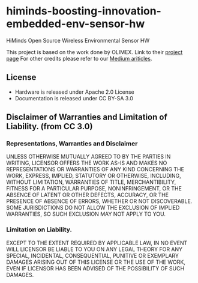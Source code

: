 # himinds-boosting-innovation-embedded-env-sensor-hw
HiMinds Open Source Wireless Environmental Sensor HW

This project is based on the work done bý OLIMEX. Link to their [project page](https://github.com/OLIMEX/ESP32-DevKit-LiPo)
For other credits please refer to our [Medium ariticles](https://medium.com/himinds/open-source-wireless-environmental-sensor-part-1-requirements-8598c5b5f503).


## License
* Hardware is released under Apache 2.0 License
* Documentation is released under CC BY-SA 3.0

## Disclaimer of Warranties and Limitation of Liability. (from CC 3.0)

### Representations, Warranties and Disclaimer

UNLESS OTHERWISE MUTUALLY AGREED TO BY THE PARTIES IN WRITING, LICENSOR OFFERS THE WORK AS-IS AND MAKES NO REPRESENTATIONS OR WARRANTIES OF ANY KIND CONCERNING THE WORK, EXPRESS, IMPLIED, STATUTORY OR OTHERWISE, INCLUDING, WITHOUT LIMITATION, WARRANTIES OF TITLE, MERCHANTIBILITY, FITNESS FOR A PARTICULAR PURPOSE, NONINFRINGEMENT, OR THE ABSENCE OF LATENT OR OTHER DEFECTS, ACCURACY, OR THE PRESENCE OF ABSENCE OF ERRORS, WHETHER OR NOT DISCOVERABLE. SOME JURISDICTIONS DO NOT ALLOW THE EXCLUSION OF IMPLIED WARRANTIES, SO SUCH EXCLUSION MAY NOT APPLY TO YOU.

### Limitation on Liability. 
EXCEPT TO THE EXTENT REQUIRED BY APPLICABLE LAW, IN NO EVENT WILL LICENSOR BE LIABLE TO YOU ON ANY LEGAL THEORY FOR ANY SPECIAL, INCIDENTAL, CONSEQUENTIAL, PUNITIVE OR EXEMPLARY DAMAGES ARISING OUT OF THIS LICENSE OR THE USE OF THE WORK, EVEN IF LICENSOR HAS BEEN ADVISED OF THE POSSIBILITY OF SUCH DAMAGES.
